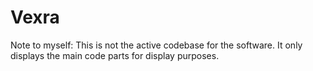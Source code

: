 # Vexra

Note to myself: This is not the active codebase for the software. It only displays the main code parts for display purposes.
